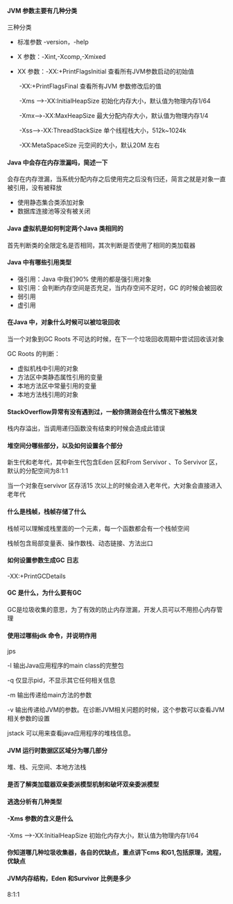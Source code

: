 #### JVM 参数主要有几种分类

三种分类

- 标准参数 -version，-help

- X 参数：-Xint,-Xcomp,-Xmixed

- XX 参数：-XX:+PrintFlagsInitial 查看所有JVM参数启动的初始值

  ​				-XX:+PrintFlagsFinal 查看所有JVM 参数修改后的值

  ​				-Xms -->-XX:InitialHeapSize 初始化内存大小，默认值为物理内存1/64

  ​				-Xmx-->-XX:MaxHeapSize 最大分配内存大小，默认值为物理内存1/4

  ​				-Xss-->-XX:ThreadStackSize 单个线程栈大小，512k~1024k

  ​				-XX:MetaSpaceSize 元空间的大小，默认20M 左右

#### Java 中会存在内存泄漏吗，简述一下

会存在内存泄漏，当系统分配内存之后使用完之后没有归还，简言之就是对象一直被引用，没有被释放

- 使用静态集合类添加对象
- 数据库连接池等没有被关闭

#### Java 虚拟机是如何判定两个Java 类相同的

首先判断类的全限定名是否相同，其次判断是否使用了相同的类加载器

#### Java 中有哪些引用类型

- 强引用：Java 中我们90% 使用的都是强引用对象
- 软引用：会判断内存空间是否充足，当内存空间不足时，GC 的时候会被回收
- 弱引用
- 虚引用

#### 在Java 中，对象什么时候可以被垃圾回收

当一个对象到GC Roots 不可达的时候，在下一个垃圾回收周期中尝试回收该对象

GC Roots 的判断：

- 虚拟机栈中引用的对象
- 方法区中类静态属性引用的变量
- 本地方法区中常量引用的变量
- 本地方法栈引用的对象

#### StackOverflow异常有没有遇到过，一般你猜测会在什么情况下被触发

栈内存溢出，当调用递归函数没有结束的时候会造成此错误

#### 堆空间分哪些部分，以及如何设置各个部分

新生代和老年代，其中新生代包含Eden 区和From Servivor 、To Servivor 区，默认的分配空间为8:1:1

当一个对象在servivor 区存活15 次以上的时候会进入老年代，大对象会直接进入老年代

#### 什么是栈帧，栈帧存储了什么

栈帧可以理解成栈里面的一个元素，每一个函数都会有一个栈帧空间

栈帧包含局部变量表、操作数栈、动态链接、方法出口

#### 如何设置参数生成GC 日志

-XX:+PrintGCDetails

#### GC  是什么，为什么要有GC

 GC是垃圾收集的意思，为了有效的防止内存泄漏，开发人员可以不用担心内存管理

#### 使用过哪些jdk 命令，并说明作用

jps 

-l 输出Java应用程序的main class的完整包

-q 仅显示pid，不显示其它任何相关信息

-m 输出传递给main方法的参数

-v 输出传递给JVM的参数。在诊断JVM相关问题的时候，这个参数可以查看JVM相关参数的设置

jstack 可以用来查看java应用程序的堆栈信息。

#### JVM 运行时数据区区域分为哪几部分

堆、栈、元空间、本地方法栈

#### 是否了解类加载器双亲委派模型机制和破坏双亲委派模型

#### 逃逸分析有几种类型

#### -Xms 参数的含义是什么

-Xms -->-XX:InitialHeapSize 初始化内存大小，默认值为物理内存1/64

#### 你知道哪几种垃圾收集器，各自的优缺点，重点讲下cms 和G1,包括原理，流程，优缺点

#### JVM内存结构，Eden 和Survivor 比例是多少

8:1:1